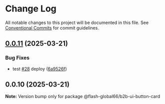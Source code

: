 # Change Log

All notable changes to this project will be documented in this file.
See [Conventional Commits](https://conventionalcommits.org) for commit guidelines.

## [0.0.11](https://github.com/Flash-Global66/b2b-ui-framework/compare/@flash-global66/b2b-ui-button-card@0.0.10...@flash-global66/b2b-ui-button-card@0.0.11) (2025-03-21)


### Bug Fixes

* test [#28](https://github.com/Flash-Global66/b2b-ui-framework/issues/28) deploy ([6a9526f](https://github.com/Flash-Global66/b2b-ui-framework/commit/6a9526f986d683e05284d289c3022e35e1c7a590))





## 0.0.10 (2025-03-21)

**Note:** Version bump only for package @flash-global66/b2b-ui-button-card
